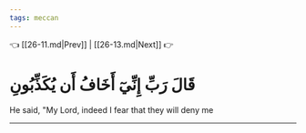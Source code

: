 ```yaml
---
tags: meccan
---
```


👈 [[26-11.md|Prev]] | [[26-13.md|Next]] 👉

# قَالَ رَبِّ إِنِّيٓ أَخَافُ أَن يُكَذِّبُونِ

He said, "My Lord, indeed I fear that they will deny me

---

